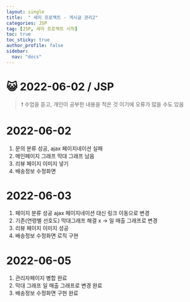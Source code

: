 ```yaml
---
layout: single
title:  " 세미 프로젝트 - 게시글 관리2"
categories: JSP
tag: [JSP, 세미 프로젝트 시작]
toc: true
toc_sticky: true
author_profile: false
sidebar:
  nav: "docs"
---
```




# 😺 2022-06-02 / JSP

<!--Quote-->
> ❗ 수업을 듣고, 개인이 공부한 내용을 적은 것 이기에 오류가 많을 수도 있음


# 2022-06-02

1. 문의 분류 성공, ajax 페이지네이션 실패
2. 메인페이지 그래프 막대 그래프 남음
3. 리뷰 페이지 이미지 넣기
4. 배송정보 수정화면



# 2022-06-03
1. 페이지 분류 성공 ajax 페이지네이션 대신 링크 이동으로 변경
2. 기존(연령별 선호도) 막대그래프 해결 x -> 일 매출 그래프로 변경
3. 리뷰 페이지 이미지 성공
4. 배송정보 수정화면 로직 구현


# 2022-06-05
1. 관리자페이지 병합 완료
2. 막대 그래프 일 매출 그래프로 변경 완료
3. 배송정보 수정화면 구현 완료